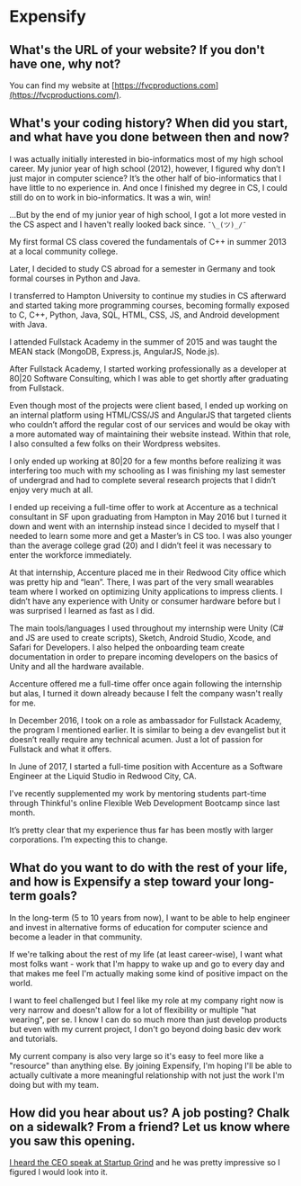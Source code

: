 # Expensify

## What's the URL of your website? If you don't have one, why not?

You can find my website at [https://fvcproductions.com](https://fvcproductions.com/).

## What's your coding history? When did you start, and what have you done between then and now?

I was actually initially interested in bio-informatics most of my high school career. My junior year of high school (2012), however, I figured why don’t I just major in computer science? It’s the other half of bio-informatics that I have little to no experience in. And once I finished my degree in CS, I could still do on to work in bio-informatics. It was a win, win!

...But by the end of my junior year of high school, I got a lot more vested in the CS aspect and I haven't really looked back since. `¯\_(ツ)_/¯`

My first formal CS class covered the fundamentals of C++ in summer 2013 at a local community college.

Later, I decided to study CS abroad for a semester in Germany and took formal courses in Python and Java.

I transferred to Hampton University to continue my studies in CS afterward and started taking more programming courses, becoming formally exposed to C, C++, Python, Java, SQL, HTML, CSS, JS, and Android development with Java.

I attended Fullstack Academy in the summer of 2015 and was taught the MEAN stack (MongoDB, Express.js, AngularJS, Node.js).

After Fullstack Academy, I started working professionally as a developer at 80|20 Software Consulting, which I was able to get shortly after graduating from Fullstack.

Even though most of the projects were client based, I ended up working on an internal platform using HTML/CSS/JS and AngularJS that targeted clients who couldn’t afford the regular cost of our services and would be okay with a more automated way of maintaining their website instead. Within that role, I also consulted a few folks on their Wordpress websites.

I only ended up working at 80|20 for a few months before realizing it was interfering too much with my schooling as I was finishing my last semester of undergrad and had to complete several research projects that I didn’t enjoy very much at all.

I ended up receiving a full-time offer to work at Accenture as a technical consultant in SF upon graduating from Hampton in May 2016 but I turned it down and went with an internship instead since I decided to myself that I needed to learn some more and get a Master’s in CS too. I was also younger than the average college grad (20) and I didn’t feel it was necessary to enter the workforce immediately.

At that internship, Accenture placed me in their Redwood City office which was pretty hip and “lean”. There, I was part of the very small wearables team where I worked on optimizing Unity applications to impress clients. I didn’t have any experience with Unity or consumer hardware before but I was surprised I learned as fast as I did.

The main tools/languages I used throughout my internship were Unity (C# and JS are used to create scripts), Sketch, Android Studio, Xcode, and Safari for Developers. I also helped the onboarding team create documentation in order to prepare incoming developers on the basics of Unity and all the hardware available.

Accenture offered me a full-time offer once again following the internship but alas, I turned it down already because I felt the company wasn't really for me.

In December 2016, I took on a role as ambassador for Fullstack Academy, the program I mentioned earlier. It is similar to being a dev evangelist but it doesn’t really require any technical acumen. Just a lot of passion for Fullstack and what it offers.

In June of 2017, I started a full-time position with Accenture as a Software Engineer at the Liquid Studio in Redwood City, CA.

I've recently supplemented my work by mentoring students part-time through Thinkful's online Flexible Web Development Bootcamp since last month.

It’s pretty clear that my experience thus far has been mostly with larger corporations. I’m expecting this to change.

## What do you want to do with the rest of your life, and how is Expensify a step toward your long-term goals?

In the long-term (5 to 10 years from now), I want to be able to help engineer and invest in alternative forms of education for computer science and become a leader in that community.

If we're talking about the rest of my life (at least career-wise), I want what most folks want - work that I'm happy to wake up and go to every day and that makes me feel I'm actually making some kind of positive impact on the world.

I want to feel challenged but I feel like my role at my company right now is very narrow and doesn't allow for a lot of flexibility or multiple "hat wearing", per se. I know I can do so much more than just develop products but even with my current project, I don't go beyond doing basic dev work and tutorials.

My current company is also very large so it's easy to feel more like a "resource" than anything else. By joining Expensify, I'm hoping I'll be able to actually cultivate a more meaningful relationship with not just the work I'm doing but with my team.

## How did you hear about us? A job posting? Chalk on a sidewalk? From a friend? Let us know where you saw this opening.

[I heard the CEO speak at Startup Grind](https://fvcproductions.com/2018/02/14/startup-grind/#good-intentions-bad-advice-how-to-keep-your-board-aligned-with-your-vision) and he was pretty impressive so I figured I would look into it.
